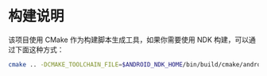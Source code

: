 # 构建说明

该项目使用 CMake 作为构建脚本生成工具，如果你需要使用 NDK 构建，可以通过下面这种方式：

```bash
cmake .. -DCMAKE_TOOLCHAIN_FILE=$ANDROID_NDK_HOME/bin/build/cmake/android.toolchain.cmake -DANDROID_PLATFORM=21
```
